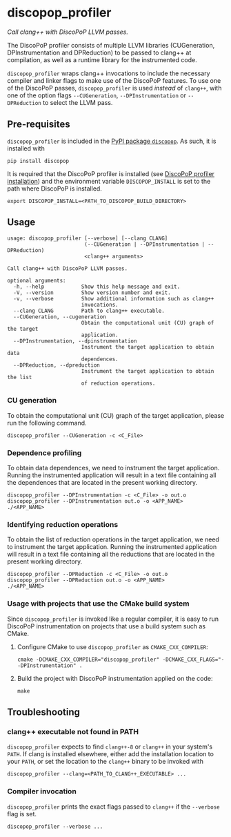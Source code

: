 <!--
# This file is part of the DiscoPoP software (http://www.discopop.tu-darmstadt.de)
#
# Copyright (c) 2020, Technische Universitaet Darmstadt, Germany
#
# This software may be modified and distributed under the terms of
# the 3-Clause BSD License.  See the LICENSE file in the package base
# directory for details.
-->


# discopop_profiler

*Call clang++ with DiscoPoP LLVM passes.*

The DiscoPoP profiler consists of multiple LLVM libraries (CUGeneration,
DPInstrumentation and DPReduction) to be passed to clang++ at compilation, as 
well as a runtime library for the instrumented code.

`discopop_profiler` wraps clang++ invocations to include the necessary compiler
and linker flags to make use of the DiscoPoP features. To use one of
the DiscoPoP passes, `discopop_profiler` is used *instead* of `clang++`, with
one of the option flags `--CUGeneration`, `--DPInstrumentation` or
`--DPReduction` to select the LLVM pass.

## Pre-requisites

`discopop_profiler` is included in the
[PyPI package `discopop`](https://pypi.org/project/discopop/). As such, it is
installed with

```
pip install discopop
```

It is required that the DiscoPoP profiler is installed (see 
[DiscoPoP profiler installation](../README.md#discopop-profiler-installation))
and the environment variable `DISCOPOP_INSTALL` is set to the path where
DiscoPoP is installed.

```
export DISCOPOP_INSTALL=<PATH_TO_DISCOPOP_BUILD_DIRECTORY>
``` 

## Usage

```
usage: discopop_profiler [--verbose] [--clang CLANG]
                         (--CUGeneration | --DPInstrumentation | --DPReduction)
                         <clang++ arguments>

Call clang++ with DiscoPoP LLVM passes.

optional arguments:
  -h, --help            Show this help message and exit.
  -V, --version         Show version number and exit.
  -v, --verbose         Show additional information such as clang++
                        invocations.
  --clang CLANG         Path to clang++ executable.
  --CUGeneration, --cugeneration
                        Obtain the computational unit (CU) graph of the target
                        application.
  --DPInstrumentation, --dpinstrumentation
                        Instrument the target application to obtain data
                        dependences.
  --DPReduction, --dpreduction
                        Instrument the target application to obtain the list
                        of reduction operations.
```

### CU generation

To obtain the computational unit (CU) graph of the target application, please 
run the following command.

```
discopop_profiler --CUGeneration -c <C_File>
```

### Dependence profiling

To obtain data dependences, we need to instrument the target application.
Running the instrumented application will result in a text file containing all
the dependences that are located in the present working directory.

```
discopop_profiler --DPInstrumentation -c <C_File> -o out.o
discopop_profiler --DPInstrumentation out.o -o <APP_NAME>
./<APP_NAME>
```

### Identifying reduction operations

To obtain the list of reduction operations in the target application, we need to
instrument the target application. Running the instrumented application will
result in a text file containing all the reductions that are located in the
present working directory.

```
discopop_profiler --DPReduction -c <C_File> -o out.o
discopop_profiler --DPReduction out.o -o <APP_NAME>
./<APP_NAME>
```

### Usage with projects that use the CMake build system

Since `discopop_profiler` is invoked like a regular compiler, it is easy to run
DiscoPoP instrumentation on projects that use a build system such as CMake.

1. Configure CMake to use `discopop_profiler` as `CMAKE_CXX_COMPILER`:
   ```
   cmake -DCMAKE_CXX_COMPILER="discopop_profiler" -DCMAKE_CXX_FLAGS="--DPInstrumentation" .
   ```
1. Build the project with DiscoPoP instrumentation applied on the code:
   ```
   make
   ```

## Troubleshooting

### clang++ executable not found in PATH

`discopop_profiler` expects to find `clang++-8` or `clang++` in your system's `PATH`.
If clang is installed elsewhere, either add the installation location to your
`PATH`, or set the location to the `clang++` binary to be invoked with

```
discopop_profiler --clang=<PATH_TO_CLANG++_EXECUTABLE> ...
```

### Compiler invocation

`discopop_profiler` prints the exact flags passed to `clang++` if the `--verbose`
flag is set.

```
discopop_profiler --verbose ...
```
